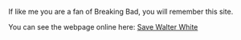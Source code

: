If like me you are a fan of Breaking Bad, you will remember this site.

You can see the webpage online here: <a href="https://diegocastro1087.github.io/Save-Walter-White/" target="_blank">Save Walter White</a>
